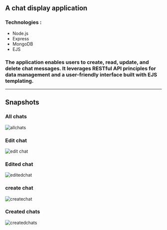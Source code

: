 ## A chat display application

### Technologies :

- Node.js
- Express
- MongoDB
- EJS

### The application enables users to create, read, update, and delete chat messages. It leverages RESTful API principles for data management and a user-friendly interface built with EJS templating.

------

## Snapshots

### All chats
![allchats](https://github.com/user-attachments/assets/35856113-9377-4dd6-b197-1e1d55cd0044)

### Edit chat
![edit chat](https://github.com/user-attachments/assets/0a88c4cb-a19c-4905-9aec-b1827e195fd4)

### Edited chat
![editedchat](https://github.com/user-attachments/assets/19a18cd0-a41f-4fe7-a2ec-b9a602717163)

### create chat
![createchat](https://github.com/user-attachments/assets/288f4ab0-974d-4a61-9bc4-2bbec4d85a69)

### Created chats
![createdchats](https://github.com/user-attachments/assets/afdb47aa-860d-485c-bbf1-7269cdfdc0f5)
